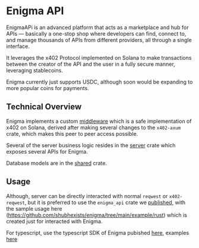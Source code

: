 # Enigma API

EnigmaAPi is an advanced platform that acts as a marketplace and hub for APIs — basically a one-stop shop where developers can find, connect to, and manage thousands of APIs from different providers, all through a single interface.

It leverages the x402 Protocol implemented on Solana to make transactions between the creator of the API and the user in a fully secure manner, leveraging stablecoins.

Enigma currently just supports USDC, although soon would be expanding to more popular coins for payments.

## Technical Overview 

Enigma implements a custom [middleware](https://github.com/shubhexists/enigma/tree/main/crates/middleware) which is a safe implementation of x402 on Solana, derived after making several changes to the `x402-axum` crate, which makes this peer to peer access possible.

Several of the server business logic resides in the [server](https://github.com/shubhexists/enigma/tree/main/crates/server) crate which exposes several APIs for Enigma.

Database models are in the [shared](https://github.com/shubhexists/enigma/blob/main/crates/shared/src/types.rs) crate.

## Usage

Although, server can be directly interacted with normal `reqwest` or `x402-reqwest`, but it is preferred to use the `enigma_api` crate we [published](https://github.com/shubhexists/enigma/tree/main/pkgs/rust), with the sample usage here (https://github.com/shubhexists/enigma/tree/main/example/rust) which is created just for interacted with Enigma.

For typescript, use the typescript SDK of Enigma pubished [here](https://www.npmjs.com/package/@shubhexists/enigma), examples [here](https://github.com/shubhexists/enigma/tree/main/example/ts)